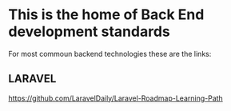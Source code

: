 # This is the home of Back End development standards

For most commoun backend technologies these are the links:

## LARAVEL

https://github.com/LaravelDaily/Laravel-Roadmap-Learning-Path

